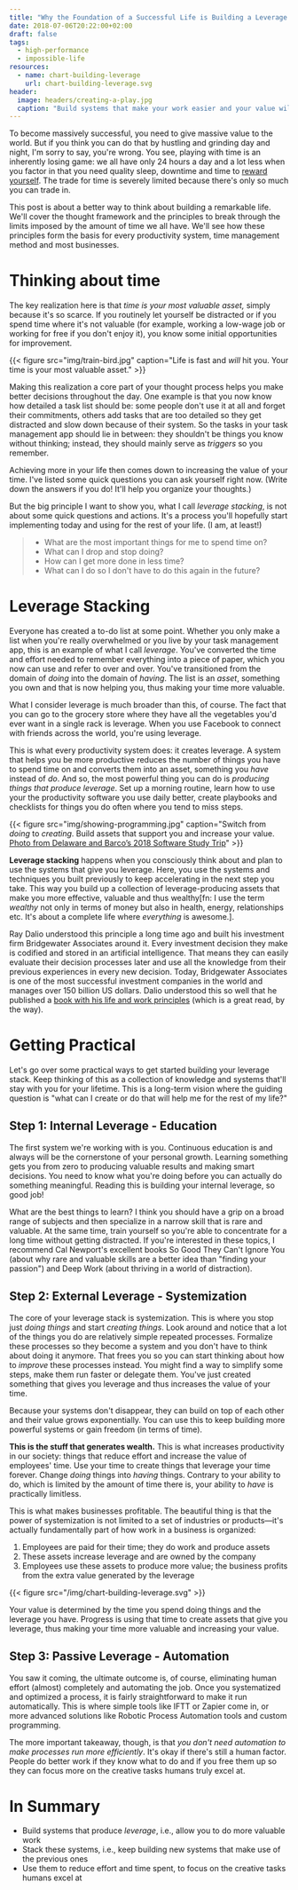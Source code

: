 ```yaml
---
title: "Why the Foundation of a Successful Life is Building a Leverage Stack"
date: 2018-07-06T20:22:00+02:00
draft: false
tags:
  - high-performance
  - impossible-life
resources:
  - name: chart-building-leverage
    url: chart-building-leverage.svg
header:
  image: headers/creating-a-play.jpg
  caption: "Build systems that make your work easier and your value will explode."
---
```


To become massively successful, you need to give massive value to the world. But
if you think you can do that by hustling and grinding day and night, I'm sorry
to say, you're wrong. You see, playing with time is an inherently losing game:
we all have only 24 hours a day and a lot less when you factor in that you need
quality sleep, downtime and time to [reward
yourself](https://samyn.co/post/reward-yourself/). The trade for time is
severely limited because there's only so much you can trade in.

This post is about a better way to think about building a remarkable life. We'll
cover the thought framework and the principles to break through the limits
imposed by the amount of time we all have. We'll see how these principles form
the basis for every productivity system, time management method and most
businesses.

# Thinking about time

The key realization here is that *time is your most valuable asset,* simply
because it's so scarce. If you routinely let yourself be distracted or if you
spend time where it's not valuable (for example, working a low-wage job or
working for free if you don't enjoy it), you know some initial opportunities for
improvement.

{{< figure src="img/train-bird.jpg" caption="Life is fast and *will* hit you. Your time is your most valuable asset." >}}

Making this realization a core part of your thought process helps you make
better decisions throughout the day. One example is that you now know how
detailed a task list should be: some people don't use it at all and forget their
commitments, others add tasks that are too detailed so they get distracted and
slow down because of their system. So the tasks in your task management app
should lie in between: they shouldn't be things you know without thinking;
instead, they should mainly serve as *triggers* so you remember.

Achieving more in your life then comes down to increasing the value of your
time. I've listed some quick questions you can ask yourself right now. (Write
down the answers if you do! It'll help you organize your thoughts.)

But the big principle I want to show you, what I call *leverage stacking*, is
not about some quick questions and actions. It's a process you'll hopefully
start implementing today and using for the rest of your life. (I am, at least!)

> - What are the most important things for me to spend time on?
> - What can I drop and stop doing?
> - How can I get more done in less time?
> - What can I do so I don't have to do this again in the future?

# Leverage Stacking

Everyone has created a to-do list at some point. Whether you only make a list
when you're really overwhelmed or you live by your task management app, this is
an example of what I call *leverage*. You've converted the time and effort
needed to remember everything into a piece of paper, which you now can use and
refer to over and over. You've transitioned from the domain of *doing* into the
domain of *having*. The list is an *asset*, something you own and that is now
helping you, thus making your time more valuable.

What I consider leverage is much broader than this, of course. The fact that you
can go to the grocery store where they have all the vegetables you'd ever want
in a single rack is leverage. When you use Facebook to connect with friends
across the world, you're using leverage.

This is what every productivity system does: it creates leverage. A system that
helps you be more productive reduces the number of things you have to spend time
on and converts them into an asset, something you *have* instead of *do*. And
so, the most powerful thing you can do is *producing things that produce
leverage*. Set up a morning routine, learn how to use your the productivity
software you use daily better, create playbooks and checklists for things you do
often where you tend to miss steps.

{{< figure src="img/showing-programming.jpg" caption="Switch from *doing* to *creating*. Build assets that support you and increase your value. [Photo from Delaware and Barco’s 2018 Software Study Trip](https://www.softwarestudytrip.com/)" >}}

**Leverage stacking** happens when you consciously think about and plan to use
the systems that give you leverage. Here, you use the systems and techniques you
built previously to keep accelerating in the next step you take. This way you
build up a collection of leverage-producing assets that make you more effective,
valuable and thus wealthy[fn: I use the term *wealthy* not only in terms of
money but also in health, energy, relationships etc. It's about a complete life
where *everything* is awesome.].

Ray Dalio understood this principle a long time ago and built his investment
firm Bridgewater Associates around it. Every investment decision they make is
codified and stored in an artificial intelligence. That means they can easily
evaluate their decision processes later and use all the knowledge from their
previous experiences in every new decision. Today, Bridgewater Associates is one
of the most successful investment companies in the world and manages over 150
billion US dollars. Dalio understood this so well that he published a [book with
his life and work principles](http://principles.com/) (which is a great read, by
the way).

# Getting Practical

Let's go over some practical ways to get started building your leverage stack.
Keep thinking of this as a collection of knowledge and systems that'll stay with
you for your lifetime. This is a long-term vision where the guiding question is
"what can I create or do that will help me for the rest of my life?"

## Step 1: Internal Leverage - Education

The first system we're working with is you. Continuous education is and always
will be the cornerstone of your personal growth. Learning something gets you
from zero to producing valuable results and making smart decisions. You need to
know what you're doing before you can actually do something meaningful. Reading
this is building your internal leverage, so good job!

What are the best things to learn? I think you should have a grip on a broad
range of subjects and then specialize in a narrow skill that is rare and
valuable. At the same time, train yourself so you're able to concentrate for a
long time without getting distracted. If you're interested in these topics, I
recommend Cal Newport's excellent books So Good They Can't Ignore You (about why
rare and valuable skills are a better idea than "finding your passion") and Deep
Work (about thriving in a world of distraction).

## Step 2: External Leverage - Systemization

The core of your leverage stack is systemization. This is where you stop just
*doing things* and start *creating things*. Look around and notice that a lot of
the things you do are relatively simple repeated processes. Formalize these
processes so they become a system and you don't have to think about doing it
anymore. That frees you so you can start thinking about how to *improve* these
processes instead. You might find a way to simplify some steps, make them run
faster or delegate them. You've just created something that gives you leverage
and thus increases the value of your time.

Because your systems don't disappear, they can build on top of each other and
their value grows exponentially. You can use this to keep building more powerful
systems or gain freedom (in terms of time).

**This is the stuff that generates wealth.** This is what increases productivity
in our society: things that reduce effort and increase the value of employees'
time. Use your time to create things that leverage your time forever. Change
*doing* things into *having* things. Contrary to your ability to do, which is
limited by the amount of time there is, your ability to *have* is practically
limitless.

This is what makes businesses profitable. The beautiful thing is that the power
of systemization is not limited to a set of industries or products—it's actually
fundamentally part of how work in a business is organized:

1. Employees are paid for their time; they do work and produce assets
2. These assets increase leverage and are owned by the company
3. Employees use these assets to produce more value; the business profits from the extra value generated by the leverage

{{< figure src="/img/chart-building-leverage.svg" >}}

Your value is determined by the time you spend doing things and the leverage you
have. Progress is using that time to create assets that give you leverage, thus
making your time more valuable and increasing your value.

## Step 3: Passive Leverage - Automation

You saw it coming, the ultimate outcome is, of course, eliminating human effort
(almost) completely and automating the job. Once you systematized and optimized
a process, it is fairly straightforward to make it run automatically. This is
where simple tools like IFTT or Zapier come in, or more advanced solutions like
Robotic Process Automation tools and custom programming.

The more important takeaway, though, is that *you don't need automation to make
processes run more efficiently*. It's okay if there's still a human factor.
People do better work if they know what to do and if you free them up so they
can focus more on the creative tasks humans truly excel at.

# In Summary

- Build systems that produce *leverage*, i.e., allow you to do more valuable work
- Stack these systems, i.e., keep building new systems that make use of the previous ones
- Use them to reduce effort and time spent, to focus on the creative tasks humans excel at

